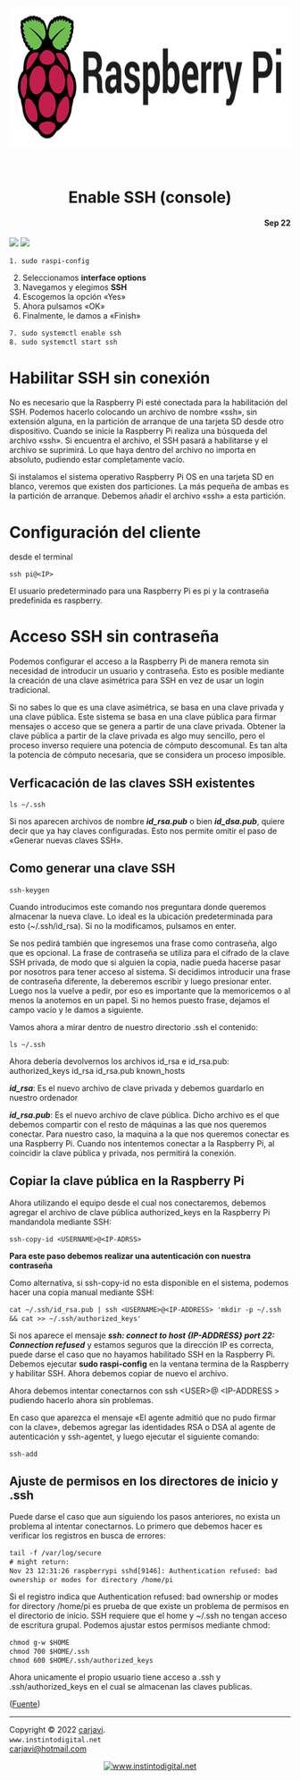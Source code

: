 <p align="center"><img src="https://raw.githubusercontent.com/carjavi/raspberry-pi-code/master/img/raspberry_pi.jpg" height="250" alt=" " /></p>
<br>
<h1 align="center">Enable SSH (console)</h1> 
<h4 align="right">Sep 22</h4>

<img src="https://img.shields.io/badge/OS%20-Raspbian%20GNU%2FLinux%2011%20(bulleye)-yellowgreen">
<img src="https://img.shields.io/badge/Hardware-Raspberry%20ver%204-red">



```
1. sudo raspi-config
```
2. Seleccionamos **interface options**
3. Navegamos y elegimos **SSH**
4. Escogemos la opción «Yes»
5. Ahora pulsamos «OK»
6. Finalmente, le damos a «Finish»
```
7. sudo systemctl enable ssh 
8. sudo systemctl start ssh

```

# Habilitar SSH sin conexión

No es necesario que la Raspberry Pi esté conectada para la habilitación del SSH. Podemos hacerlo colocando un archivo de nombre «ssh», sin extensión alguna, en la partición de arranque de una tarjeta SD desde otro dispositivo. Cuando se inicie la Raspberry Pi realiza una búsqueda del archivo «ssh». Si encuentra el archivo, el SSH pasará a habilitarse y el archivo se suprimirá. Lo que haya dentro del archivo no importa en absoluto, pudiendo estar completamente vacío.

Si instalamos el sistema operativo Raspberry Pi OS en una tarjeta SD en blanco, veremos que existen dos particiones. La más pequeña de ambas es la partición de arranque. Debemos añadir el archivo «ssh» a esta partición.

# Configuración del cliente

desde el terminal
```
ssh pi@<IP>
```
El usuario predeterminado para una Raspberry Pi es pi y la contraseña predefinida es raspberry.

# Acceso SSH sin contraseña
Podemos configurar el acceso a la Raspberry Pi de manera remota sin necesidad de introducir un usuario y contraseña. Esto es posible mediante la creación de una clave asimétrica para SSH en vez de usar un login tradicional.

Si no sabes lo que es una clave asimétrica, se basa en una clave privada y una clave pública. Este sistema se basa en una clave pública para firmar mensajes o acceso que se genera a partir de una clave privada. Obtener la clave pública a partir de la clave privada es algo muy sencillo, pero el proceso inverso requiere una potencia de cómputo descomunal. Es tan alta la potencia de cómputo necesaria, que se considera un proceso imposible.

## Verficacación de las claves SSH existentes
```
ls ~/.ssh
```
Si nos aparecen archivos de nombre ***id_rsa.pub*** o bien ***id_dsa.pub***, quiere decir que ya hay claves configuradas. Esto nos permite omitir el paso de «Generar nuevas claves SSH».

## Como generar una clave SSH
```
ssh-keygen
```
Cuando introducimos este comando nos preguntara donde queremos almacenar la nueva clave. Lo ideal es la ubicación predeterminada para esto (~/.ssh/id_rsa). Si no la modificamos, pulsamos en enter.

Se nos pedirá también que ingresemos una frase como contraseña, algo que es opcional. La frase de contraseña se utiliza para el cifrado de la clave SSH privada, de modo que si alguien la copia, nadie pueda hacerse pasar por nosotros para tener acceso al sistema. Si decidimos introducir una frase de contraseña diferente, la deberemos escribir y luego presionar enter. Luego nos la vuelve a pedir, por eso es importante que la memoricemos o al menos la anotemos en un papel. Si no hemos puesto frase, dejamos el campo vacío y le damos a siguiente.

Vamos ahora a mirar dentro de nuestro directorio .ssh el contenido:
```
ls ~/.ssh
```

Ahora debería devolvernos los archivos id_rsa e id_rsa.pub: authorized_keys id_rsa id_rsa.pub known_hosts

***id_rsa***: Es el nuevo archivo de clave privada y debemos guardarlo en nuestro ordenador

***id_rsa.pub***: Es el nuevo archivo de clave pública. Dicho archivo es el que debemos compartir con el resto de máquinas a las que nos queremos conectar. Para nuestro caso, la maquina a la que nos queremos conectar es una Raspberry Pi. Cuando nos intentemos conectar a la Raspberry Pi, al coincidir la clave pública y privada, nos permitirá la conexión.

## Copiar la clave pública en la Raspberry Pi
Ahora utilizando el equipo desde el cual nos conectaremos, debemos agregar el archivo de clave pública authorized_keys en la Raspberry Pi mandandola mediante SSH:

```
ssh-copy-id <USERNAME>@<IP-ADRSS>
```
**Para este paso debemos realizar una autenticación con nuestra contraseña**

Como alternativa, si ssh-copy-id no esta disponible en el sistema, podemos hacer una copia manual mediante SSH:
```
cat ~/.ssh/id_rsa.pub | ssh <USERNAME>@<IP-ADDRESS> 'mkdir -p ~/.ssh && cat >> ~/.ssh/authorized_keys'
```

Si nos aparece el mensaje ***ssh: connect to host {IP-ADDRESS} port 22: Connection refused*** y estamos seguros que la dirección IP es correcta, puede darse el caso que no hayamos habilitado SSH en la Raspberry Pi. Debemos ejecutar **sudo raspi-config** en la ventana termina de la Raspberry y habilitar SSH. Ahora debemos copiar de nuevo el archivo.

Ahora debemos intentar conectarnos con ssh \<USER\>@ \<IP-ADDRESS \>  pudiendo hacerlo ahora sin problemas.

En caso que aparezca el mensaje «El agente admitió que no pudo firmar con la clave», debemos agregar las identidades RSA o DSA al agente de autenticación y ssh-agentet, y luego ejecutar el siguiente comando:
```
ssh-add
```
## Ajuste de permisos en los directores de inicio y .ssh

Puede darse el caso que aun siguiendo los pasos anteriores, no exista un problema al intentar conectarnos. Lo primero que debemos hacer es verificar los registros en busca de errores:
```
tail -f /var/log/secure
# might return:
Nov 23 12:31:26 raspberrypi sshd[9146]: Authentication refused: bad ownership or modes for directory /home/pi
```
Si el registro indica que Authentication refused: bad ownership or modes for directory /home/pi es prueba de que existe un problema de permisos en el directorio de inicio. SSH requiere que el home y ~/.ssh no tengan acceso de escritura grupal. Podemos ajustar estos permisos mediante chmod:
```
chmod g-w $HOME
chmod 700 $HOME/.ssh
chmod 600 $HOME/.ssh/authorized_keys
```
Ahora unicamente el propio usuario tiene acceso a .ssh y .ssh/authorized_keys en el cual se almacenan las claves publicas.


([Fuente](https://www.profesionalreview.com/2021/08/15/activar-ssh-raspberry-pi/#:~:text=Habilitar%20SSH,-El%20sistema%20operativo&text=Vamos%20a%20la%20%C2%ABConfiguraci%C3%B3n%20de,Hacemos%20clic%20en%20%C2%ABOK%C2%BB))

---
Copyright &copy; 2022 [carjavi](https://github.com/carjavi). <br>
```www.instintodigital.net``` <br>
carjavi@hotmail.com <br>
<p align="center">
    <a href="https://instintodigital.net/" target="_blank"><img src="https://raw.githubusercontent.com/carjavi/raspberry-pi-code/master/img/developer.png" height="100" alt="www.instintodigital.net"></a>
</p>

